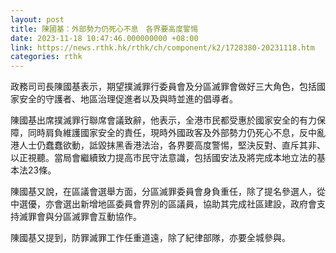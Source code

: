 ```yaml
---
layout: post
title: 陳國基：外部勢力仍死心不息　各界要高度警惕
date: 2023-11-18 10:47:46.000000000 +08:00
link: https://news.rthk.hk/rthk/ch/component/k2/1728380-20231118.htm
categories: rthk
---
```


政務司司長陳國基表示，期望撲滅罪行委員會及分區滅罪會做好三大角色，包括國家安全的守護者、地區治理促進者以及與時並進的倡導者。

陳國基出席撲滅罪行聯席會議致辭，他表示，全港市民都受惠於國家安全的有力保障，同時肩負維護國家安全的責任，現時外國政客及外部勢力仍死心不息，反中亂港人士仍蠢蠢欲動，詆毀抹黑香港法治，各界要高度警惕，堅決反對、直斥其非、以正視聽。當局會繼續致力提高市民守法意識，包括國安法及將完成本地立法的基本法23條。

陳國基又說，在區議會選舉方面，分區滅罪委員會身負重任，除了提名參選人，從中選優，亦會選出新增地區委員會界別的區議員，協助其完成社區建設，政府會支持滅罪會與分區滅罪會互動協作。

陳國基又提到，防罪滅罪工作任重道遠，除了紀律部隊，亦要全城參與。
